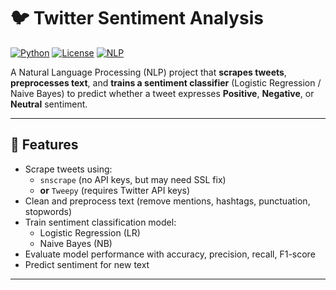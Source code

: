# 🐦 Twitter Sentiment Analysis

[![Python](https://img.shields.io/badge/Python-3.8%2B-blue.svg)](https://www.python.org/)
[![License](https://img.shields.io/badge/License-MIT-green.svg)](LICENSE)
[![NLP](https://img.shields.io/badge/NLP-Text%20Classification-orange)](#)

A Natural Language Processing (NLP) project that **scrapes tweets**, **preprocesses text**, and **trains a sentiment classifier** (Logistic Regression / Naive Bayes) to predict whether a tweet expresses **Positive**, **Negative**, or **Neutral** sentiment.

---

## 📌 Features
- Scrape tweets using:
  - `snscrape` (no API keys, but may need SSL fix)
  - **or** `Tweepy` (requires Twitter API keys)
- Clean and preprocess text (remove mentions, hashtags, punctuation, stopwords)
- Train sentiment classification model:
  - Logistic Regression (LR)
  - Naive Bayes (NB)
- Evaluate model performance with accuracy, precision, recall, F1-score
- Predict sentiment for new text

---
